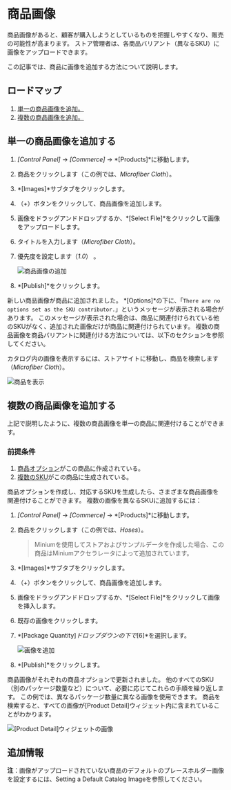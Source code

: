 # 商品画像

商品画像があると、顧客が購入しようとしているものを把握しやすくなり、販売の可能性が高まります。 ストア管理者は、各商品バリアント（異なるSKU）に画像をアップロードできます。

この記事では、商品に画像を追加する方法について説明します。

## ロードマップ

1.  [単一の商品画像を追加。](#adding-a-single-product-image)
2.  [複数の商品画像を追加。](#adding-multiple-product-images)

## 単一の商品画像を追加する

1.  *[Control Panel]* → *[Commerce]* → *[Products]*に移動します。

2.  商品をクリックします（この例では、*Microfiber Cloth*）。

3.  *[Images]*サブタブをクリックします。

4.  （+）ボタンをクリックして、商品画像を追加します。

5.  画像をドラッグアンドドロップするか、*[Select File]*をクリックして画像をアップロードします。

6.  タイトルを入力します（*Microfiber Cloth*）。

7.  優先度を設定します（*1.0*） 。

    ![商品画像の追加](./product-images/images/01.png)

8.  *[Publish]*をクリックします。

新しい商品画像が商品に追加されました。 *[Options]*の下に、「`There are no options set as the SKU contributor.`」というメッセージが表示される場合があります。 このメッセージが表示された場合は、商品に関連付けられている他のSKUがなく、追加された画像だけが商品に関連付けられています。 複数の商品画像を商品バリアントに関連付ける方法については、以下のセクションを参照してください。

カタログ内の画像を表示するには、ストアサイトに移動し、商品を検索します（*Microfiber Cloth*）。

![商品を表示](./product-images/images/02.png)

## 複数の商品画像を追加する

上記で説明したように、複数の商品画像を単一の商品に関連付けることができます。

### 前提条件

1.  [商品オプション](./customizing-your-product-with-product-options.md)がこの商品に作成されている。
2.  [複数のSKU](./adding-skus-to-your-products.md)がこの商品に生成されている。

商品オプションを作成し、対応するSKUを生成したら、さまざまな商品画像を関連付けることができます。 複数の画像を異なるSKUに追加するには：

1.  *[Control Panel]* → *[Commerce]* → *[Products]*に移動します。

2.  商品をクリックします（この例では、*Hoses*）。

    > Miniumを使用してストアおよびサンプルデータを作成した場合、この商品はMiniumアクセラレータによって追加されています。

3.  *[Images]*サブタブをクリックします。

4.  （+）ボタンをクリックして、商品画像を追加します。

5.  画像をドラッグアンドドロップするか、*[Select File]*をクリックして画像を挿入します。

6.  既存の画像をクリックします。

7.  *[Package Quantity]*ドロップダウンの下で*[6]*を選択します。

    ![画像を追加](./product-images/images/04.png)

8.  *[Publish]*をクリックします。

商品画像がそれぞれの商品オプションで更新されました。 他のすべてのSKU（別のパッケージ数量など）について、必要に応じてこれらの手順を繰り返します。 この例では、異なるパッケージ数量に異なる画像を使用できます。 商品を検索すると、すべての画像が[Product Detail]ウィジェット内に含まれていることがわかります。

![[Product Detail]ウィジェットの画像](./product-images/images/05.png)

## 追加情報

**注**：画像がアップロードされていない商品のデフォルトのプレースホルダー画像を設定するには、Setting a Default Catalog Imageを参照してください。
